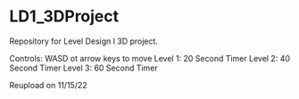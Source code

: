 # LD1_3DProject
 Repository for Level Design l 3D project.
 
 Controls:
 WASD ot arrow keys to move
 Level 1: 20 Second Timer
 Level 2: 40 Second Timer
 Level 3: 60 Second Timer

Reupload on 11/15/22
